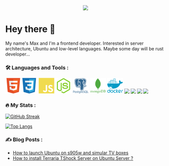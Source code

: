 <!-- in your header -->
<link rel="stylesheet" href="https://cdn.jsdelivr.net/gh/devicons/devicon@v2.9.0/devicon.min.css">

<div id="pic" align="center">
  <img src="https://static.wikia.nocookie.net/meme/images/9/9f/Halolz-dot-com-portal2-nyancatspacecore.gif/revision/latest?cb=20110913214927" width="250px">   
</div>

# Hey there 👋

My name's Max and I'm a frontend developer. Interested in server architecture, Ubuntu and low-level languages. Maybe some day will be rust developer...

### :hammer_and_wrench: Languages and Tools :
  
<img src="https://raw.githubusercontent.com/devicons/devicon/master/icons/html5/html5-original.svg" width="50"><img src="https://raw.githubusercontent.com/devicons/devicon/master/icons/css3/css3-original.svg" width="50">
<img src="https://raw.githubusercontent.com/devicons/devicon/master/icons/javascript/javascript-plain.svg" width="50">
<img src="https://raw.githubusercontent.com/devicons/devicon/master/icons/nodejs/nodejs-plain.svg" width="50">
<img src="https://raw.githubusercontent.com/devicons/devicon/master/icons/postgresql/postgresql-plain-wordmark.svg" width="50">
<img src="https://raw.githubusercontent.com/devicons/devicon/master/icons/mongodb/mongodb-plain-wordmark.svg" width="50">
<img src="https://raw.githubusercontent.com/devicons/devicon/master/icons/docker/docker-plain-wordmark.svg" width="50">
<img src="https://cdn.jsdelivr.net/gh/devicons/devicon/icons/rust/rust-plain.svg" width="50"/>
<img src="https://cdn.jsdelivr.net/gh/devicons/devicon/icons/svelte/svelte-original.svg" width="50"/>
<img src="https://cdn.jsdelivr.net/gh/devicons/devicon/icons/typescript/typescript-original.svg" width="50"/>
<img src="https://cdn.jsdelivr.net/gh/devicons/devicon/icons/go/go-original.svg" width="50"/>



### :fire: My Stats :

[![GitHub Streak](https://github-readme-streak-stats.herokuapp.com/?user=zeromask1337)](https://git.io/streak-stats)

[![Top Langs](https://github-readme-stats.vercel.app/api/top-langs/?username=zeromask1337&layout=compact)](https://github.com/zeromask1337/github-readme-stats)

### :writing_hand: Blog Posts :

  - [How to launch Ubuntu on s905w and simular TV boxes](https://link.medium.com/uZDkvCE3rab)
  - [How to install Terraria TShock Server on Ubuntu Server ?](https://link.medium.com/PdZZeHF3rab)















